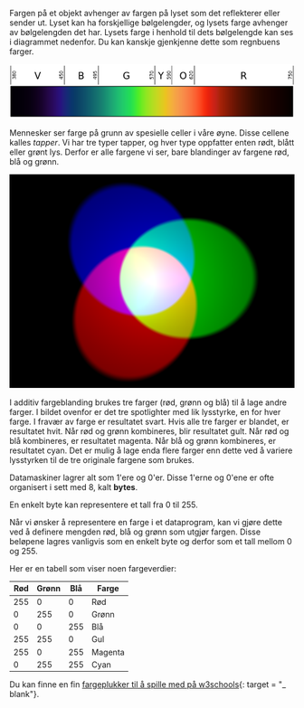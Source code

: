 Fargen på et objekt avhenger av fargen på lyset som det reflekterer eller sender ut. Lyset kan ha forskjellige bølgelengder, og lysets farge avhenger av bølgelengden det har. Lysets farge i henhold til dets bølgelengde kan ses i diagrammet nedenfor. Du kan kanskje gjenkjenne dette som regnbuens farger.

![Synlig spektrum](images/linear-visible-spectrum.png)

Mennesker ser farge på grunn av spesielle celler i våre øyne. Disse cellene kalles *tapper*. Vi har tre typer tapper, og hver type oppfatter enten rødt, blått eller grønt lys. Derfor er alle fargene vi ser, bare blandinger av fargene rød, blå og grønn.

![Tilsetningsfarveblanding](images/additive-colour-mixing.png)

I additiv fargeblanding brukes tre farger (rød, grønn og blå) til å lage andre farger. I bildet ovenfor er det tre spotlighter med lik lysstyrke, en for hver farge. I fravær av farge er resultatet svart. Hvis alle tre farger er blandet, er resultatet hvit. Når rød og grønn kombineres, blir resultatet gult. Når rød og blå kombineres, er resultatet magenta. Når blå og grønn kombineres, er resultatet cyan. Det er mulig å lage enda flere farger enn dette ved å variere lysstyrken til de tre originale fargene som brukes.

Datamaskiner lagrer alt som 1'ere og 0'er. Disse 1'erne og 0'ene er ofte organisert i sett med 8, kalt **bytes**.

En enkelt byte kan representere et tall fra 0 til 255.

Når vi ønsker å representere en farge i et dataprogram, kan vi gjøre dette ved å definere mengden rød, blå og grønn som utgjør fargen. Disse beløpene lagres vanligvis som en enkelt byte og derfor som et tall mellom 0 og 255.

Her er en tabell som viser noen fargeverdier:

| Rød | Grønn | Blå | Farge   |
| --- | ----- | --- | ------- |
| 255 | 0     | 0   | Rød     |
| 0   | 255   | 0   | Grønn   |
| 0   | 0     | 255 | Blå     |
| 255 | 255   | 0   | Gul     |
| 255 | 0     | 255 | Magenta |
| 0   | 255   | 255 | Cyan    |

Du kan finne en fin [fargeplukker til å spille med på w3schools](https://www.w3schools.com/colors/colors_rgb.asp){: target = "_ blank"}.
